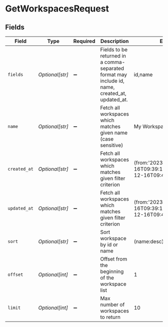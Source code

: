 # GetWorkspacesRequest


## Fields

| Field                                                                                           | Type                                                                                            | Required                                                                                        | Description                                                                                     | Example                                                                                         |
| ----------------------------------------------------------------------------------------------- | ----------------------------------------------------------------------------------------------- | ----------------------------------------------------------------------------------------------- | ----------------------------------------------------------------------------------------------- | ----------------------------------------------------------------------------------------------- |
| `fields`                                                                                        | *Optional[str]*                                                                                 | :heavy_minus_sign:                                                                              | Fields to be returned in a comma-separated format may include id, name, created_at, updated_at. | id,name                                                                                         |
| `name`                                                                                          | *Optional[str]*                                                                                 | :heavy_minus_sign:                                                                              | Fetch all workspaces which matches given name (case sensitive)                                  | My Workspace                                                                                    |
| `created_at`                                                                                    | *Optional[str]*                                                                                 | :heavy_minus_sign:                                                                              | Fetch all workspaces which matches given filter criterion                                       | (from:'2023-12-16T09:39:17.628Z',to:'2023-12-16T09:42:43.152Z')                                 |
| `updated_at`                                                                                    | *Optional[str]*                                                                                 | :heavy_minus_sign:                                                                              | Fetch all workspaces which matches given filter criterion                                       | (from:'2023-12-16T09:39:17.628Z',to:'2023-12-16T09:42:43.152Z')                                 |
| `sort`                                                                                          | *Optional[str]*                                                                                 | :heavy_minus_sign:                                                                              | Sort workspace by id or name                                                                    | (name:desc), (id:asc)                                                                           |
| `offset`                                                                                        | *Optional[int]*                                                                                 | :heavy_minus_sign:                                                                              | Offset from the beginning of the workspace list                                                 | 1                                                                                               |
| `limit`                                                                                         | *Optional[int]*                                                                                 | :heavy_minus_sign:                                                                              | Max number of workspaces to return                                                              | 10                                                                                              |